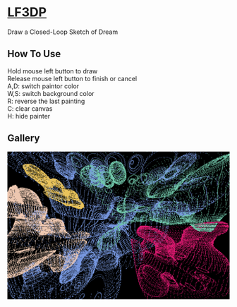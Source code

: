 # [LF3DP](https://kitao.github.io/pyxel/wasm/launcher/?run=sichaozhang1112.LF3DP.lf3dp)
Draw a Closed-Loop Sketch of Dream <br>
## How To Use
Hold mouse left button to draw <br>
Release mouse left button to finish or cancel <br>
A,D: switch paintor color <br>
W,S: switch background color <br>
R: reverse the last painting <br>
C: clear canvas <br>
H: hide painter <br>

## Gallery
<div align="center">
  <img src=lf3dp.png alt="lf3dp" style="width:600px;height:auto;">
</div>
